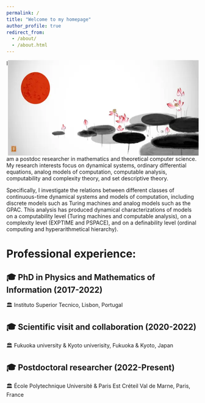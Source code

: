 ```yaml
---
permalink: /
title: "Welcome to my homepage"
author_profile: true
redirect_from: 
  - /about/
  - /about.html
---
```

<img align="right"
     src="images/zen.png" 
     width="500" 
     height="250" 
     alt="stones"/>

I am a postdoc researcher in mathematics and theoretical computer science. My research interests focus on dynamical systems, ordinary differential equations, analog models of computation, computable analysis, computability and complexity theory, and set descriptive theory. 

Specifically, I investigate the relations between different classes of continuous-time dynamical systems and models of computation, including discrete models such as Turing machines and analog models such as the GPAC. This analysis has produced dynamical characterizations of models on a computability level (Turing machines and computable analysis), on a complexity level (EXPTIME and PSPACE), and on a definability level (ordinal computing and hyperarithmetical hierarchy). 

# Professional experience:

## 🎓 PhD in Physics and Mathematics of Information (2017-2022)
🏛️ Instituto Superior Tecnico, Lisbon, Portugal

## 🎓 Scientific visit and collaboration (2020-2022)
🏛️ Fukuoka university & Kyoto univerisity, Fukuoka & Kyoto, Japan

## 🎓 Postdoctoral researcher (2022-Present)
🏛️ École Polytechnique Université & Paris Est Créteil Val de Marne, Paris, France

